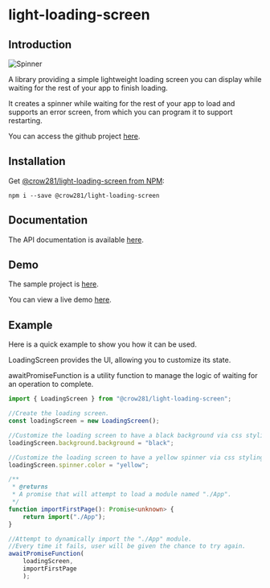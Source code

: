 # light-loading-screen
## Introduction
![Spinner](https://crow281.github.io/light-loading-screen/image/Spinner.png)

A library providing a simple lightweight loading screen you can display while waiting for the rest of your app to finish loading.

It creates a spinner while waiting for the rest of your app to load and supports an error screen, from which you can program it to support restarting.

You can access the github project [here](https://github.com/Crow281/light-loading-screen).

## Installation

Get [@crow281/light-loading-screen from NPM](https://www.npmjs.com/package/@crow281/light-loading-screen):

```console
npm i --save @crow281/light-loading-screen
```

## Documentation

The API documentation is available [here](https://crow281.github.io/light-loading-screen/doc/api/latest/).

## Demo
The sample project is [here](https://github.com/Crow281/light-loading-screen/blob/main/sample/load-operations/).

You can view a live demo [here](https://crow281.github.io/light-loading-screen/sample/load-operations/).

## Example
Here is a quick example to show you how it can be used.

LoadingScreen provides the UI, allowing you to customize its state.

awaitPromiseFunction is a utility function to manage the logic of waiting for an operation to complete.

```typescript
import { LoadingScreen } from "@crow281/light-loading-screen";

//Create the loading screen.
const loadingScreen = new LoadingScreen();

//Customize the loading screen to have a black background via css styling.
loadingScreen.background.background = "black";

//Customize the loading screen to have a yellow spinner via css styling.
loadingScreen.spinner.color = "yellow";

/**
 * @returns
 * A promise that will attempt to load a module named "./App".
 */
function importFirstPage(): Promise<unknown> {
    return import("./App");
}

//Attempt to dynamically import the "./App" module.
//Every time it fails, user will be given the chance to try again.
awaitPromiseFunction(
    loadingScreen,
    importFirstPage
    );
```

